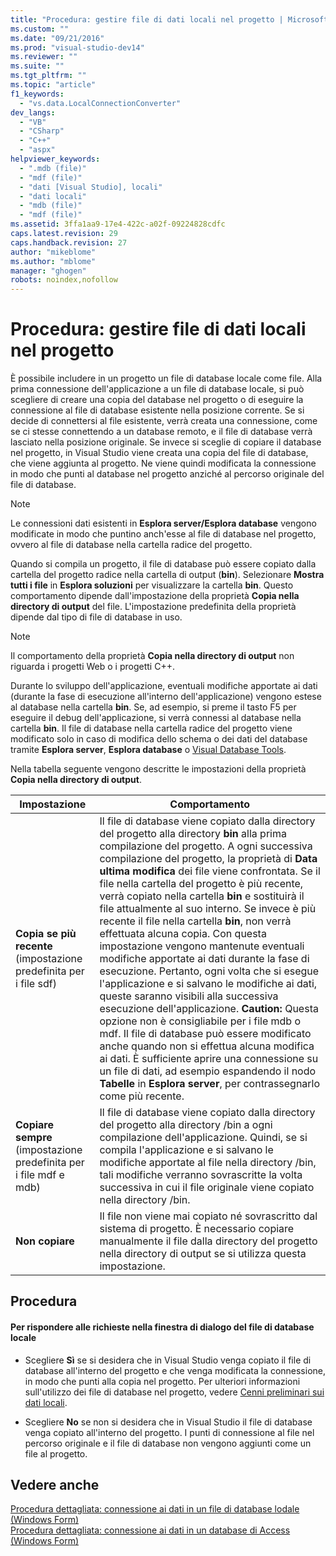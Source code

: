 ```yaml
---
title: "Procedura: gestire file di dati locali nel progetto | Microsoft Docs"
ms.custom: ""
ms.date: "09/21/2016"
ms.prod: "visual-studio-dev14"
ms.reviewer: ""
ms.suite: ""
ms.tgt_pltfrm: ""
ms.topic: "article"
f1_keywords: 
  - "vs.data.LocalConnectionConverter"
dev_langs: 
  - "VB"
  - "CSharp"
  - "C++"
  - "aspx"
helpviewer_keywords: 
  - ".mdb (file)"
  - "mdf (file)"
  - "dati [Visual Studio], locali"
  - "dati locali"
  - "mdb (file)"
  - "mdf (file)"
ms.assetid: 3ffa1aa9-17e4-422c-a02f-09224828cdfc
caps.latest.revision: 29
caps.handback.revision: 27
author: "mikeblome"
ms.author: "mblome"
manager: "ghogen"
robots: noindex,nofollow
---
```

# Procedura: gestire file di dati locali nel progetto
È possibile includere in un progetto un file di database locale come file.  Alla prima connessione dell'applicazione a un file di database locale, si può scegliere di creare una copia del database nel progetto o di eseguire la connessione al file di database esistente nella posizione corrente.  Se si decide di connettersi al file esistente, verrà creata una connessione, come se ci stesse connettendo a un database remoto, e il file di database verrà lasciato nella posizione originale.  Se invece si sceglie di copiare il database nel progetto, in Visual Studio viene creata una copia del file di database, che viene aggiunta al progetto. Ne viene quindi modificata la connessione in modo che punti al database nel progetto anziché al percorso originale del file di database.  
  
> [!NOTE]
>  Le connessioni dati esistenti in **Esplora server\/Esplora database** vengono modificate in modo che puntino anch'esse al file di database nel progetto, ovvero al file di database nella cartella radice del progetto.  
  
 Quando si compila un progetto, il file di database può essere copiato dalla cartella del progetto radice nella cartella di output \(**bin**\). Selezionare **Mostra tutti i file** in **Esplora soluzioni** per visualizzare la cartella **bin**. Questo comportamento dipende dall'impostazione della proprietà **Copia nella directory di output** del file.  L'impostazione predefinita della proprietà dipende dal tipo di file di database in uso.  
  
> [!NOTE]
>  Il comportamento della proprietà **Copia nella directory di output** non riguarda i progetti Web o i progetti C\+\+.  
  
 Durante lo sviluppo dell'applicazione, eventuali modifiche apportate ai dati \(durante la fase di esecuzione all'interno dell'applicazione\) vengono estese al database nella cartella **bin**.  Se, ad esempio, si preme il tasto F5 per eseguire il debug dell'applicazione, si verrà connessi al database nella cartella **bin**.  Il file di database nella cartella radice del progetto viene modificato solo in caso di modifica dello schema o dei dati del database tramite **Esplora server**, **Esplora database** o [Visual Database Tools](http://msdn.microsoft.com/it-it/6b145922-2f00-47db-befc-bf351b4809a1).  
  
 Nella tabella seguente vengono descritte le impostazioni della proprietà **Copia nella directory di output**.  
  
|Impostazione|Comportamento|  
|------------------|-------------------|  
|**Copia se più recente** \(impostazione predefinita per i file sdf\)|Il file di database viene copiato dalla directory del progetto alla directory **bin** alla prima compilazione del progetto.  A ogni successiva compilazione del progetto, la proprietà di **Data ultima modifica** dei file viene confrontata.  Se il file nella cartella del progetto è più recente, verrà copiato nella cartella **bin** e sostituirà il file attualmente al suo interno.  Se invece è più recente il file nella cartella **bin**, non verrà effettuata alcuna copia.  Con questa impostazione vengono mantenute eventuali modifiche apportate ai dati durante la fase di esecuzione. Pertanto, ogni volta che si esegue l'applicazione e si salvano le modifiche ai dati, queste saranno visibili alla successiva esecuzione dell'applicazione. **Caution:**  Questa opzione non è consigliabile per i file mdb o mdf.  Il file di database può essere modificato anche quando non si effettua alcuna modifica ai dati.  È sufficiente aprire una connessione su un file di dati, ad esempio espandendo il nodo **Tabelle** in **Esplora server**, per contrassegnarlo come più recente.|  
|**Copiare sempre** \(impostazione predefinita per i file mdf e mdb\)|Il file di database viene copiato dalla directory del progetto alla directory \/bin a ogni compilazione dell'applicazione.  Quindi, se si compila l'applicazione e si salvano le modifiche apportate al file nella directory \/bin, tali modifiche verranno sovrascritte la volta successiva in cui il file originale viene copiato nella directory \/bin.|  
|**Non copiare**|Il file non viene mai copiato né sovrascritto dal sistema di progetto.  È necessario copiare manualmente il file dalla directory del progetto nella directory di output se si utilizza questa impostazione.|  
  
## Procedura  
  
#### Per rispondere alle richieste nella finestra di dialogo del file di database locale  
  
-   Scegliere **Sì** se si desidera che in Visual Studio venga copiato il file di database all'interno del progetto e che venga modificata la connessione, in modo che punti alla copia nel progetto.  Per ulteriori informazioni sull'utilizzo dei file di database nel progetto, vedere [Cenni preliminari sui dati locali](../data-tools/local-data-overview.md).  
  
-   Scegliere **No** se non si desidera che in Visual Studio il file di database venga copiato all'interno del progetto.  I punti di connessione al file nel percorso originale e il file di database non vengono aggiunti come un file al progetto.  
  
## Vedere anche  
 [Procedura dettagliata: connessione ai dati in un file di database lodale \(Windows Form\)](../data-tools/walkthrough-connecting-to-data-in-a-local-database-file-windows-forms.md)   
 [Procedura dettagliata: connessione ai dati in un database di Access \(Windows Form\)](../data-tools/connect-to-data-in-an-access-database-windows-forms.md)